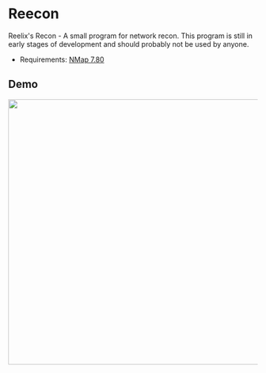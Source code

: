 # Reecon

Reelix's Recon - A small program for network recon. This program is still in early stages of development and should probably not be used by anyone.
- Requirements: [NMap 7.80](https://nmap.org/download.html)

Demo
----
<img src = "https://i.imgur.com/02IKYRq.png" width="763" height="536" />
